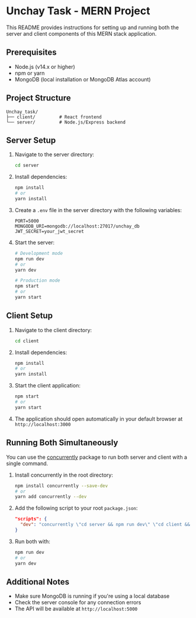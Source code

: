 # Unchay Task - MERN Project

This README provides instructions for setting up and running both the server and client components of this MERN stack application.

## Prerequisites

- Node.js (v14.x or higher)
- npm or yarn
- MongoDB (local installation or MongoDB Atlas account)

## Project Structure

```
Unchay_task/
├── client/         # React frontend
└── server/         # Node.js/Express backend
```

## Server Setup

1. Navigate to the server directory:
   ```bash
   cd server
   ```

2. Install dependencies:
   ```bash
   npm install
   # or
   yarn install
   ```

3. Create a `.env` file in the server directory with the following variables:
   ```
   PORT=5000
   MONGODB_URI=mongodb://localhost:27017/unchay_db
   JWT_SECRET=your_jwt_secret
   ```

4. Start the server:
   ```bash
   # Development mode
   npm run dev
   # or
   yarn dev

   # Production mode
   npm start
   # or
   yarn start
   ```

## Client Setup

1. Navigate to the client directory:
   ```bash
   cd client
   ```

2. Install dependencies:
   ```bash
   npm install
   # or
   yarn install
   ```

3. Start the client application:
   ```bash
   npm start
   # or
   yarn start
   ```

4. The application should open automatically in your default browser at `http://localhost:3000`

## Running Both Simultaneously

You can use the [concurrently](https://www.npmjs.com/package/concurrently) package to run both server and client with a single command.

1. Install concurrently in the root directory:
   ```bash
   npm install concurrently --save-dev
   # or
   yarn add concurrently --dev
   ```

2. Add the following script to your root `package.json`:
   ```json
   "scripts": {
     "dev": "concurrently \"cd server && npm run dev\" \"cd client && npm start\""
   }
   ```

3. Run both with:
   ```bash
   npm run dev
   # or
   yarn dev
   ```

## Additional Notes

- Make sure MongoDB is running if you're using a local database
- Check the server console for any connection errors
- The API will be available at `http://localhost:5000`